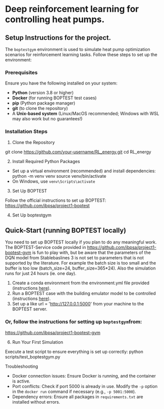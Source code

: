 # Deep reinforcement learning for controlling heat pumps.

## Setup Instructions for the project.

The `boptestgym` environment is used to simulate heat pump optimization scenarios for reinforcement learning tasks. Follow these steps to set up the environment:

### Prerequisites
Ensure you have the following installed on your system:
- **Python** (version 3.8 or higher)
- **Docker** (for running BOPTEST test cases)
- **pip** (Python package manager)
- **git** (to clone the repository)
- A **Unix-based system** (Linux/MacOS recommended; Windows with WSL may also work but no guarantees!)

### Installation Steps

1. Clone the Repository

git clone https://github.com/your-username/RL_energy.git
cd RL_energy

2. Install Required Python Packages

- Set up a virtual environment (recommended) and install dependencies:
python -m venv venv
source venv/bin/activate
- On Windows, use `venv\Scripts\activate`

3. Set Up BOPTEST

Follow the official instructions to set up BOPTEST:
https://github.com/ibpsa/project1-boptest

4. Set Up boptestgym

## Quick-Start (running BOPTEST locally)
You need to set up BOPTEST locally if you plan to do any meaningful work. The BOPTEST-Service code provided in https://github.com/ibpsa/project1-boptest-gym is fun to play with, but be aware that the parameters of the DQN model from Stablebaslines 3 is not set to parameters that is not supported by the literature. For example the batch size is too small and the buffer is too low (batch_size=24, buffer_size=365*24). Also the simulation runs for just 24 hours (ie. one day). 

1. Create a conda environment from the environment.yml file provided (instructions [here](https://docs.conda.io/projects/conda/en/latest/user-guide/tasks/manage-environments.html#creating-an-environment-from-an-environment-yml-file)).
2. Run a BOPTEST case with the building emulator model to be controlled (instructions [here](https://github.com/ibpsa/project1-boptest/blob/master/README.md)).
3. Set up a like url = 'http://127.0.0.1:5000' from your machine to the BOPTEST server.

### Or, follow the instructions for setting up `boptestgym`from:
https://github.com/ibpsa/project1-boptest-gym

6. Run Your First Simulation

Execute a test script to ensure everything is set up correctly:
python scripts/test_boptestgym.py

Troubleshooting
- Docker connection issues: Ensure Docker is running, and the container is active.
- Port conflicts: Check if port 5000 is already in use. Modify the `-p` option in the `docker run` command if necessary (e.g., `-p 5001:5000`).
- Dependency errors: Ensure all packages in `requirements.txt` are installed without errors.

